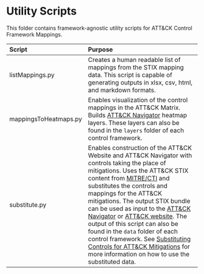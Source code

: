 # Utility Scripts

This folder contains framework-agnostic utility scripts for ATT&CK Control Framework Mappings. 

| Script | Purpose |
|:-------|:--------|
| listMappings.py | Creates a human readable list of mappings from the STIX mapping data. This script is capable of generating outputs in xlsx, csv, html, and markdown formats. |
| mappingsToHeatmaps.py | Enables visualization of the control mappings in the ATT&CK Matrix. Builds [ATT&CK Navigator](https://github.com/mitre-attack/attack-navigator) heatmap layers. These layers can also be found in the `layers` folder of each control framework. |
| substitute.py | Enables construction of the ATT&CK Website and ATT&CK Navigator with controls taking the place of mitigations. Uses the ATT&CK STIX content from [MITRE/CTI](https://github.com/mitre/cti) and substitutes the controls and mappings for the ATT&CK mitigations. The output STIX bundle can be used as input to the [ATT&CK Navigator](https://github.com/mitre-attack/attack-navigator) or [ATT&CK website](https://github.com/mitre-attack/attack-website). The output of this script can also be found in the `data` folder of each control framework. See [Substituting Controls for ATT&CK Mitigations](docs/substituting_controls.md) for more information on how to use the substituted data. |